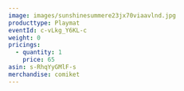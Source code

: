 ```yaml
---
image: images/sunshinesummere23jx70viaavlnd.jpg
producttype: Playmat
eventId: c-vLkg_Y6KL-c
weight: 0
pricings:
  - quantity: 1
    price: 65
asin: s-RhqYyGMlF-s
merchandise: comiket
---
```

